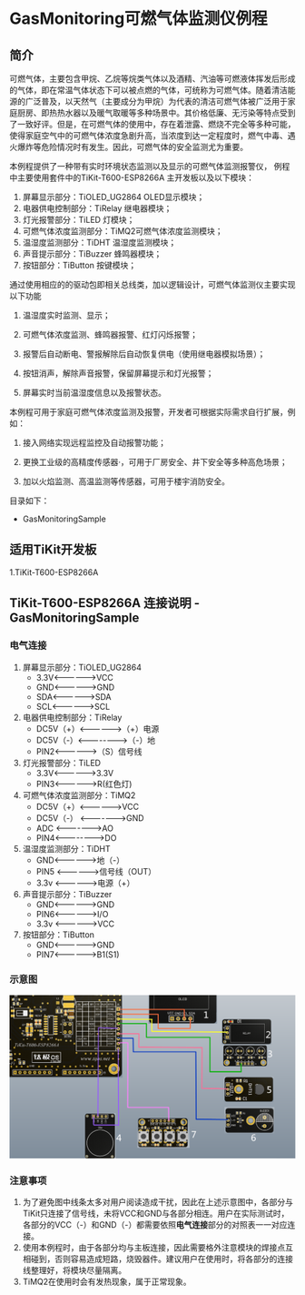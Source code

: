 # GasMonitoring可燃气体监测仪例程

## 简介

可燃气体，主要包含甲烷、乙烷等烷类气体以及酒精、汽油等可燃液体挥发后形成的气体，即在常温气体状态下可以被点燃的气体，可统称为可燃气体。随着清洁能源的广泛普及，以天然气（主要成分为甲烷）为代表的清洁可燃气体被广泛用于家庭厨房、即热热水器以及暖气取暖等多种场景中。其价格低廉、无污染等特点受到了一致好评。但是，在可燃气体的使用中，存在着泄露、燃烧不完全等多种可能，使得家庭空气中的可燃气体浓度急剧升高，当浓度到达一定程度时，燃气中毒、遇火爆炸等危险情况时有发生。因此，可燃气体的安全监测尤为重要。

本例程提供了一种带有实时环境状态监测以及显示的可燃气体监测报警仪， 例程中主要使用套件中的TiKit-T600-ESP8266A 主开发板以及以下模块：

1. 屏幕显示部分：TiOLED_UG2864 OLED显示模块；
2. 电器供电控制部分：TiRelay 继电器模块；
3. 灯光报警部分：TiLED 灯模块；
4. 可燃气体浓度监测部分：TiMQ2可燃气体浓度监测模块；
5. 温湿度监测部分：TiDHT 温湿度监测模块；
6. 声音提示部分：TiBuzzer 蜂鸣器模块；
7. 按钮部分：TiButton 按键模块；

通过使用相应的的驱动包即相关总线类，加以逻辑设计，可燃气体监测仪主要实现以下功能

1. 温湿度实时监测、显示；

2. 可燃气体浓度监测、蜂鸣器报警、红灯闪烁报警；

3. 报警后自动断电、警报解除后自动恢复供电（使用继电器模拟场景）；

4. 按钮消声，解除声音报警，保留屏幕提示和灯光报警；

5. 屏幕实时当前温湿度信息以及报警状态。

本例程可用于家庭可燃气体浓度监测及报警，开发者可根据实际需求自行扩展，例如：

1. 接入网络实现远程监控及自动报警功能；

2. 更换工业级的高精度传感器·，可用于厂房安全、井下安全等多种高危场景；

3. 加以火焰监测、高温监测等传感器，可用于楼宇消防安全。

目录如下：

- GasMonitoringSample

## 适用TiKit开发板 

1.TiKit-T600-ESP8266A

## TiKit-T600-ESP8266A 连接说明 - GasMonitoringSample

### 电气连接

1. 屏幕显示部分：TiOLED_UG2864
   - 3.3V<------>VCC
   - GND<------>GND
   - SDA<------>SDA
   - SCL<------>SCL
2. 电器供电控制部分：TiRelay
   - DC5V（+）<------>（+）电源
   - DC5V（-）<-------->（-）地
   - PIN2<------>（S）信号线
3. 灯光报警部分：TiLED
   - 3.3V<------>3.3V
   - PIN3<------>R(红色灯)
4. 可燃气体浓度监测部分：TiMQ2
   - DC5V（+）<------>VCC
   - DC5V（-） <------->GND
   - ADC <------->AO
   - PIN4<-------->DO
5. 温湿度监测部分：TiDHT
   - GND<------>地（-）
   - PIN5  <------>信号线（OUT）
   - 3.3v <------>电源（+）
6. 声音提示部分：TiBuzzer
   - GND<------>GND
   - PIN6<------>I/O
   - 3.3v <------>VCC
7. 按钮部分：TiButton
   - GND<------>GND
   - PIN7<------>B1(S1)

### 示意图

![TiButton 四按键功能例程](./Picture/TiOS_GasMonitoringSample.png)

### 注意事项

1. 为了避免图中线条太多对用户阅读造成干扰，因此在上述示意图中，各部分与TiKit只连接了信号线，未将VCC和GND与各部分相连。用户在实际测试时，各部分的VCC（-）和GND（-）都需要依照**电气连接**部分的对照表一一对应连接。
2. 使用本例程时，由于各部分均与主板连接，因此需要格外注意模块的焊接点互相碰到，否则容易造成短路，烧毁器件。建议用户在使用时，将各部分的连接线整理好，将模块尽量隔离。
3. TiMQ2在使用时会有发热现象，属于正常现象。